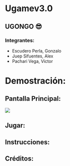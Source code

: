 # Ugamev3.0
## UGONGO :sunglasses:
### Integrantes:
* Escudero Perla, Gonzalo
* Juep Sifuentes, Alex
* Pachari Vega, Víctor

# Demostración:
## Pantalla Principal:
![](https://ibb.co/C6d1sBC)
## Jugar:

## Instrucciones:

## Créditos:
